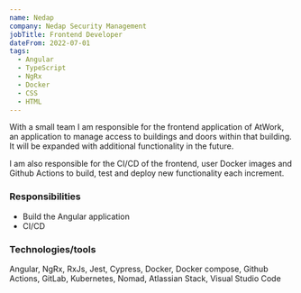 ```yaml
---
name: Nedap
company: Nedap Security Management
jobTitle: Frontend Developer
dateFrom: 2022-07-01
tags:
  - Angular
  - TypeScript
  - NgRx
  - Docker
  - CSS
  - HTML
---
```


With a small team I am responsible for the frontend application of AtWork, an application to manage access to buildings and doors within that building. It will be expanded with additional functionality in the future.

I am also responsible for the CI/CD of the frontend, user Docker images and Github Actions to build, test and deploy new functionality each increment.

### Responsibilities

- Build the Angular application
- CI/CD

### Technologies/tools

Angular, NgRx, RxJs, Jest, Cypress, Docker, Docker compose, Github Actions, GitLab, Kubernetes, Nomad, Atlassian Stack, Visual Studio Code
